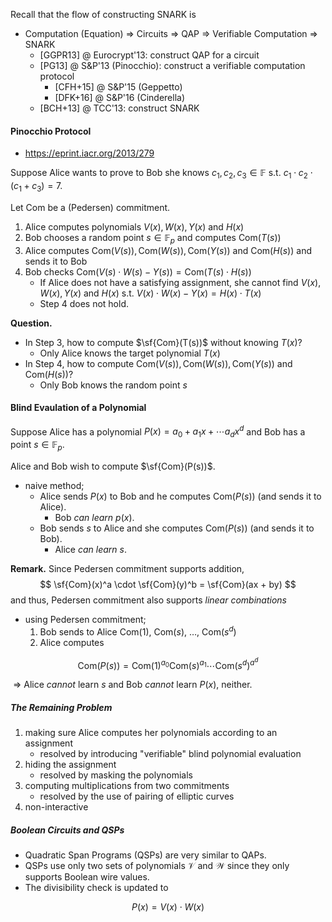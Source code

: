 Recall that the flow of constructing SNARK is 

- Computation (Equation) $\Rightarrow$ Circuits $\Rightarrow$ QAP $\Rightarrow$ Verifiable Computation $\Rightarrow$ SNARK
  - [GGPR13] @ Eurocrypt'13: construct QAP for a circuit
  - [PG13] @ S&P'13 (Pinocchio): construct a verifiable computation protocol
    - [CFH+15] @ S&P'15 (Geppetto)
    - [DFK+16] @ S&P'16 (Cinderella)
  - [BCH+13] @ TCC'13: construct SNARK



#### Pinocchio Protocol 

- https://eprint.iacr.org/2013/279 

Suppose Alice wants to prove to Bob she knows $c_1, c_2, c_3 \in \mathbb{F}$ s.t. $c_1 \cdot c_2 \cdot (c_1 + c_3) = 7$.

Let $\mathsf{Com}$ be a (Pedersen) commitment. 

1. Alice computes polynomials $V(x), W(x), Y(x)$ and $H(x)$
2. Bob chooses a random point $s \in \mathbb{F}_p$ and computes $\mathsf{Com}(T(s))$
3. Alice computes $\mathsf{Com}(V(s)), \mathsf{Com}(W(s)), \mathsf{Com}(Y(s))$ and $\mathsf{Com}(H(s))$ and sends it to Bob 
4. Bob checks $\mathsf{Com}(V(s) \cdot W(s) - Y(s)) =  \mathsf{Com}(T(s) \cdot H(s))$
   - If Alice does not have a satisfying assignment, she cannot find $V(x), W(x), Y(x)$ and $H(x)$ s.t. $V(x) \cdot W(x) - Y(x) = H(x) \cdot T(x)$
   - Step 4 does not hold.



**Question.** 

- In Step 3, how to compute $\sf{Com}(T(s))$ without knowing $T(x)$?
  - Only Alice knows the target polynomial $T(x)$
- In Step 4,  how to compute $\mathsf{Com}(V(s)), \mathsf{Com}(W(s)), \mathsf{Com}(Y(s))$ and $\mathsf{Com}(H(s))$? 
  - Only Bob knows the random point $s$



#### Blind Evaulation of a Polynomial

Suppose Alice has a polynomial $P(x) = a_0 + a_1 x + \cdots a_d x^d$ and Bob has a point $s \in \mathbb{F}_p$.

Alice and Bob wish to compute $\sf{Com}(P(s))$.

- naive method;
  - Alice sends $P(x)$ to Bob and he computes $\mathsf{Com}(P(s))$ (and sends it to Alice).
    - Bob *can learn* $p(x)$.
  - Bob sends $s$ to Alice and she computes $\mathsf{Com}(P(s))$ (and sends it to Bob). 
    - Alice *can learn* $s$.



**Remark.** Since Pedersen commitment supports addition, 
$$
\sf{Com}(x)^a \cdot \sf{Com}(y)^b = \sf{Com}(ax + by)
$$
and thus, Pedersen commitment also supports *linear combinations*



- using Pedersen commitment;
  1. Bob sends to Alice $\mathsf{Com}(1)$, $\mathsf{Com}(s)$, $\ldots$, $\mathsf{Com}(s^d)$
  2. Alice computes

$$
\mathsf{Com}(P(s)) = \mathsf{Com}(1)^{a_0} \mathsf{Com}(s)^{a_1} \cdots \mathsf{Com}(s^d)^{a^d}
$$

​	$\Rightarrow$ Alice *cannot* learn $s$ and Bob *cannot* learn $P(x)$, neither.



##### The Remaining Problem 

1. making sure Alice computes her polynomials according to an assignment
   - resolved by introducing "verifiable" blind polynomial evaluation
2. hiding the assignment
   - resolved by masking the polynomials
3. computing multiplications from two commitments
   - resolved by the use of pairing of elliptic curves
4. non-interactive

 

##### Boolean Circuits and QSPs

- Quadratic Span Programs (QSPs) are very similar to QAPs.
- QSPs use only two sets of polynomials $\mathcal{V}$ and $\mathcal{W}$ since they only supports Boolean wire values.
- The divisibility check is updated to

$$
P(x) = V(x) \cdot W(x)
$$

